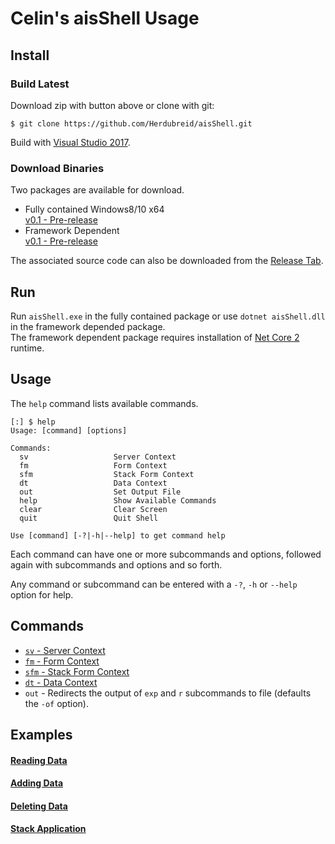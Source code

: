 # Celin's aisShell Usage

## Install

### Build Latest
Download zip with button above or clone with git:
```
$ git clone https://github.com/Herdubreid/aisShell.git
```
Build with [Visual Studio 2017](https://visualstudio.microsoft.com/downloads/).

### Download Binaries
Two packages are available for download.
- Fully contained Windows8/10 x64  
[v0.1 - Pre-release](https://github.com/Herdubreid/aisShell/releases/download/v0.1/win8-x64.zip)
- Framework Dependent  
[v0.1 - Pre-release](https://github.com/Herdubreid/aisShell/releases/download/v0.1/dependent.zip)

The associated source code can also be downloaded from the [Release Tab](https://github.com/Herdubreid/aisShell/releases).

## Run
Run `aisShell.exe` in the fully contained package or use `dotnet aisShell.dll` in the framework depended package.  
The framework dependent package requires installation of [Net Core 2](https://www.microsoft.com/net/download) runtime.


## Usage
The `help` command lists available commands.
```
[:] $ help
Usage: [command] [options]

Commands:
  sv                   Server Context
  fm                   Form Context
  sfm                  Stack Form Context
  dt                   Data Context
  out                  Set Output File
  help                 Show Available Commands
  clear                Clear Screen
  quit                 Quit Shell

Use [command] [-?|-h|--help] to get command help
```
Each command can have one or more subcommands and options, followed again with subcommands and options and so forth.

Any command or subcommand can be entered with a  `-?`, `-h` or `--help` option for help.

## Commands
- [`sv` - Server Context](/docs/cmd-sv.md)
- [`fm` - Form Context](/docs/cmd-fm.md)
- [`sfm` - Stack Form Context](/docs/cmd-sfm.md)
- [`dt` - Data Context](/docs/cmd-dt.md)
- `out` - Redirects the output of `exp` and `r` subcommands to file (defaults the `-of` option).

## Examples

#### [Reading Data](/docs/exa-reading-data.md)
#### [Adding Data](/docs/exa-adding-data.md)
#### [Deleting Data](/docs/exa-deleting-data.md)
#### [Stack Application](/docs/exa-application-stack.md)
